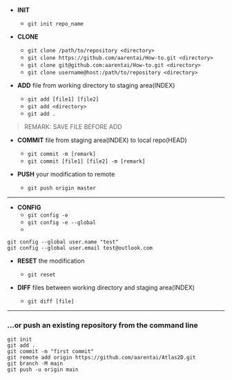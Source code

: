 - **INIT**
   - `git init repo_name`

- **CLONE**
   - `git clone /path/to/repository <directory>`  
   - `git clone https://github.com/aarentai/How-to.git <directory>`
   - `git clone git@github.com:aarentai/How-to.git <directory>`
   - `git clone username@host:/path/to/repository <directory>`

- **ADD** 
file from working directory to staging area(INDEX)
   - `git add [file1] [file2]`
   - `git add <directory>`
   - `git add .`
> REMARK: SAVE FILE BEFORE ADD

- **COMMIT** 
file from staging area(INDEX) to local repo(HEAD)
   -  `git commit -m [remark]`
   -  `git commit [file1] [file2] -m [remark]`

- **PUSH** 
your modification to remote
   - `git push origin master`
----

- **CONFIG**
   - `git config -e`
   - `git config -e --global`
   - 
```
git config --global user.name "test"
git config --global user.email test@outlook.com
```

- **RESET** 
the modification
   - `git reset`

- **DIFF** 
files between working directory and staging area(INDEX)
   - `git diff [file]`
----
### …or push an existing repository from the command line
```
git init
git add .
git commit -m "first commit"
git remote add origin https://github.com/aarentai/Atlas2D.git
git branch -M main
git push -u origin main
```